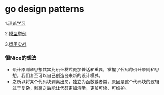 # go design patterns
1.[理论学习](https://refactoringguru.cn/)

2.[模型举例](https://golangbyexample.com/all-design-patterns-golang/)

3.[运用实战](https://time.geekbang.org/column/intro/100039001)

### 很Nice的想法
- 设计原则和思想其实比设计模式更加普适和重要，掌握了代码的设计原则和思想，我们甚至可以自己创造出来新的设计模式。
- 之所以将某个代码块剥离出来，独立为函数或者类，原因是这个代码块的逻辑过于复杂，剥离之后能让代码更加清晰，更加可读、可维护。